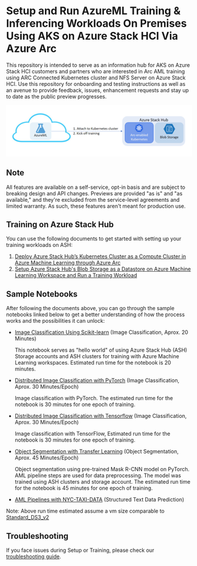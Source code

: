 # Setup and Run AzureML Training & Inferencing Workloads On Premises Using AKS on Azure Stack HCI Via Azure Arc 

This repository is intended to serve as an information hub for AKS on Azure Stack HCI customers and partners who are interested in Arc AML training using ARC Connected Kubernetes cluster and NFS Server on Azure Stack HCI. Use this repository for onboarding and testing instructions as well as an avenue to provide feedback, issues, enhancement requests and stay up to date as the public preview progresses.

<p align="center">
            <img src="imgs/structure.png" />
</p>

## Note

All features are available on a self-service, opt-in basis and are subject to breaking design and API changes. Previews are provided "as is" and "as available," and they're excluded from the service-level agreements and limited warranty. As such, these features aren't meant for production use.

## Training on Azure Stack Hub

You can use the following documents to get started with setting up your training workloads on ASH:

1. [Deploy Azure Stack Hub’s Kubernetes Cluster as a Compute Cluster in Azure Machine Learning through Azure Arc](AML-ARC-Compute.md)
2. [Setup Azure Stack Hub's Blob Storage as a Datastore on Azure Machine Learning Workspace and Run a Training Workload](Train-AzureArc.md)

## Sample Notebooks

After following the documents above, you can go through the sample notebooks linked below to get a better understanding of how the process works and the possibilities it can unlock:

* [Image Classification Using Scikit-learn](notebooks/mnist/MNIST_Training_with_ASH_Cluster_and_Storage.ipynb) (Image Classification, Aprox. 20 Minutes)

  This notebook serves as "hello world" of using Azure Stack Hub (ASH) Storage accounts and ASH clusters for training with 
  Azure Machine Learning workspaces. Estimated run time for the notebook is 20 minutes.
  
* [Distributed Image Classification with PyTorch](notebooks/distributed-cifar10/distributed-pytorch-cifar10.ipynb) (Image Classification, Aprox. 30 Minutes/Epoch)
  
  Image classification with PyTorch. The estimated run time for the notebook is 30 minutes for one epoch of training.
  
* [Distributed Image Classification with Tensorflow](notebooks/distributed-cifar10/distributed-tf2-cifar10.ipynb) (Image Classification, Aprox. 30 Minutes/Epoch)
  
  Image classification with TensorFlow, Estimated run time for the notebook is 30 minutes for one epoch of training.
  
* [Object Segmentation with Transfer Learning](notebooks/object-segmentation-on-azure-stack/object_segmentation-ash.ipynb) (Object Segmentation, Aprox. 45 Minutes/Epoch)
  
  Object segmentation using pre-trained Mask R-CNN model on PyTorch. AML pipeline steps are used for data preprocessing. The model was trained using ASH clusters and storage account. The estimated run time for the notebook is 45 minutes for one epoch of training.
  
* [AML Pipelines with NYC-TAXI-DATA](notebooks/pipeline/nyc-taxi-data-regression-model-building.ipynb) (Structured Text Data Prediction)


Note: Above run time estimated assume a vm size comparable to [Standard_DS3_v2](https://docs.microsoft.com/en-us/azure/virtual-machines/sizes-general)

## Troubleshooting

If you face issues during Setup or Training, please check our [troubleshooting guide](troubleshooting.md).
